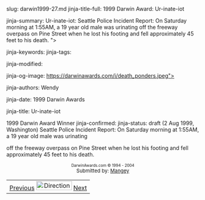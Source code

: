 slug: darwin1999-27.md
jinja-title-full: 1999 Darwin Award: Ur-inate-iot

jinja-summary: Ur-inate-iot: Seattle Police Incident Report: On Saturday morning at 1:55AM, a 19 year old male was urinating off the freeway overpass on Pine Street when he lost his footing and fell approximately 45 feet to his death. ">

jinja-keywords:
jinja-tags:

jinja-modified:

jinja-og-image: https://darwinawards.com/i/death_ponders.jpeg">

jinja-authors: Wendy

jinja-date: 1999 Darwin Awards


jinja-title: Ur-inate-iot

1999 Darwin Award Winner
jinja-confirmed:
jinja-status: draft
(2 Aug 1999, Washington) Seattle Police Incident Report: On Saturday morning at 1:55AM, a 19 year old male was urinating
</TD><TD>
off the freeway overpass on Pine Street when he lost his footing and fell approximately 45 feet to his death.
</TD></TR><TR valign="top"><TD colspan="2">
<P><CENTER>

<CENTER>
<FONT size="-7">DarwinAwards.com © 1994 - 2004</FONT>
</CENTER>
<FONT size="-1">Submitted by: <A href="mailto:REMOVE-mangey@hotbot.com (Mangey)mangey@hotbot.com">Mangey</A></FONT>
</CENTER>
<P><CENTER><FONT size="-1"></FONT></CENTER>
<CENTER>

<!--#include virtual="/inc/votebar_viewvoteonly" -->

</CENTER>
</TD></TR></TABLE>
<TABLE width=100% border=0 background="/i/bgmain.jpg" cellspacing=5 cellpadding=10><TR><TD>
<CENTER>
<A href="darwin1999-26.html">Previous</A> <IMG src="/i/arrowani.gif" width="93" height="24" border="0" alt="Directions"> <A href="darwin1999.html">Next</A>
</CENTER>
</H2>
</CENTER>

<!--#include file=nav_1999.html -->


